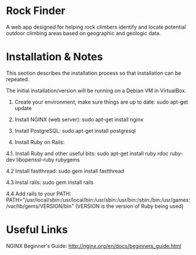 # Rock Finder
A web app designed for helping rock climbers identify and locate potential outdoor climbing areas based on geographic and geologic data.

# Installation & Notes
This section describes the installation process so that installation can be repeated.

The initial installation/version will be running on a Debian VM in VirtualBox.

1. Create your environment, make sure things are up to date: sudo apt-get update

2. Install NGINX (web server): sudo apt-get install nginx

3. Install PostgreSQL: sudo apt-get install postgresql

4. Install Ruby on Rails:

 4.1. Install Ruby and other useful bits: sudo apt-get install ruby rdoc ruby-dev libopenssl-ruby rubygems
 
 4.2 Install fastthread: sudo gem install fastthread
 
 4.3 Instal rails: sudo gem install rails
 
 4.4 Add rails to your PATH: PATH="/usr/local/sbin:/usr/local/bin:/usr/sbin:/usr/bin:/sbin:/bin:/usr/games:/var/lib/gems/VERSION/bin" (VERSION is the version of Ruby being used)


# Useful Links
NGINX Beginner's Guide: http://nginx.org/en/docs/beginners_guide.html
